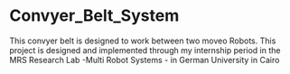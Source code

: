 # Convyer_Belt_System
This convyer belt is designed to work between two moveo Robots. This project is designed and implemented through my internship period in the MRS Research Lab -Multi Robot Systems - in German University in Cairo
